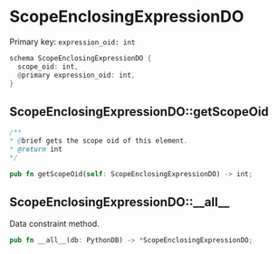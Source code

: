 # ScopeEnclosingExpressionDO

Primary key: `expression_oid: int`

```rust
schema ScopeEnclosingExpressionDO {
  scope_oid: int,
  @primary expression_oid: int,
}
```
## ScopeEnclosingExpressionDO::getScopeOid

```java
/**
* @brief gets the scope oid of this element.
* @return int
*/
```
```rust
pub fn getScopeOid(self: ScopeEnclosingExpressionDO) -> int;
```
## ScopeEnclosingExpressionDO::\_\_all\_\_

Data constraint method.

```rust
pub fn __all__(db: PythonDB) -> *ScopeEnclosingExpressionDO;
```
